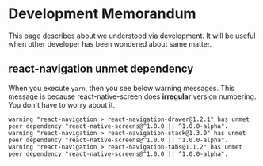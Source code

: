 # Development Memorandum
This page describes about we understood via development. 
It will be useful when other developer has been wondered about same matter.

## react-navigation unmet dependency
When you execute `yarn`, then you see below warning messages. This message is because react-native-screen does **irregular** version numbering. You don't have to worry about it.
```
warning "react-navigation > react-navigation-drawer@1.2.1" has unmet peer dependency "react-native-screens@^1.0.0 || ^1.0.0-alpha".
warning "react-navigation > react-navigation-stack@1.3.0" has unmet peer dependency "react-native-screens@^1.0.0 || ^1.0.0-alpha".
warning "react-navigation > react-navigation-tabs@1.1.2" has unmet peer dependency "react-native-screens@^1.0.0 || ^1.0.0-alpha".
```
